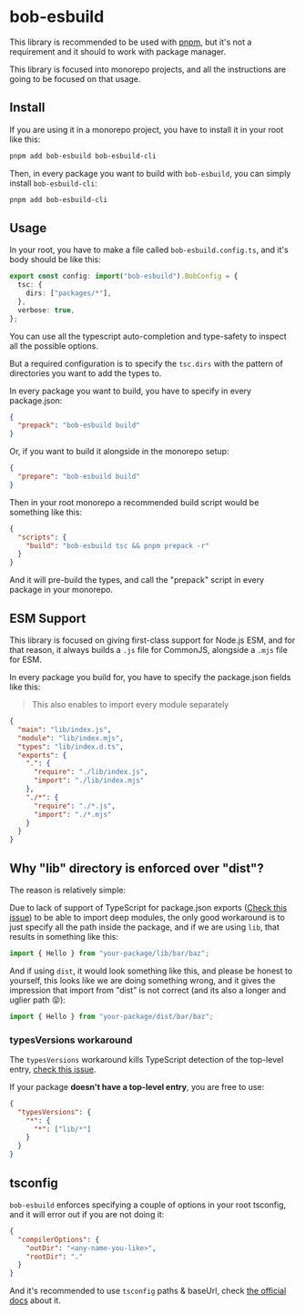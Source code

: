 # bob-esbuild

This library is recommended to be used with [pnpm](https://pnpm.io/), but it's not a requirement and it should to work with package manager.

This library is focused into monorepo projects, and all the instructions are going to be focused on that usage.

## Install

If you are using it in a monorepo project, you have to install it in your root like this:

```sh
pnpm add bob-esbuild bob-esbuild-cli
```

Then, in every package you want to build with `bob-esbuild`, you can simply install `bob-esbuild-cli`:

```sh
pnpm add bob-esbuild-cli
```

## Usage

In your root, you have to make a file called `bob-esbuild.config.ts`, and it's body should be like this:

```ts
export const config: import("bob-esbuild").BobConfig = {
  tsc: {
    dirs: ["packages/*"],
  },
  verbose: true,
};
```

You can use all the typescript auto-completion and type-safety to inspect all the possible options.

But a required configuration is to specify the `tsc.dirs` with the pattern of directories you want to add the types to.

In every package you want to build, you have to specify in every package.json:

```json
{
  "prepack": "bob-esbuild build"
}
```

Or, if you want to build it alongside in the monorepo setup:

```json
{
  "prepare": "bob-esbuild build"
}
```

Then in your root monorepo a recommended build script would be something like this:

```json
{
  "scripts": {
    "build": "bob-esbuild tsc && pnpm prepack -r"
  }
}
```

And it will pre-build the types, and call the "prepack" script in every package in your monorepo.

## ESM Support

This library is focused on giving first-class support for Node.js ESM, and for that reason, it always builds a `.js` file for CommonJS, alongside a `.mjs` file for ESM.

In every package you build for, you have to specify the package.json fields like this:

> This also enables to import every module separately

```json
{
  "main": "lib/index.js",
  "module": "lib/index.mjs",
  "types": "lib/index.d.ts",
  "exports": {
    ".": {
      "require": "./lib/index.js",
      "import": "./lib/index.mjs"
    },
    "./*": {
      "require": "./*.js",
      "import": "./*.mjs"
    }
  }
}
```

## Why "lib" directory is enforced over "dist"?

The reason is relatively simple:

Due to lack of support of TypeScript for package.json exports ([Check this issue](https://github.com/microsoft/TypeScript/issues/33079)) to be able to import deep modules, the only good workaround is to just specify all the path inside the package, and if we are using `lib`, that results in something like this:

```ts
import { Hello } from "your-package/lib/bar/baz";
```

And if using `dist`, it would look something like this, and please be honest to yourself, this looks like we are doing something wrong, and it gives the impression that import from "dist" is not correct (and its also a longer and uglier path 😝):

```ts
import { Hello } from "your-package/dist/bar/baz";
```

### typesVersions workaround

The `typesVersions` workaround kills TypeScript detection of the top-level entry, [check this issue](https://github.com/teppeis/typescript-subpath-exports-workaround/issues/1).

If your package **doesn't have a top-level entry**, you are free to use:

```json
{
  "typesVersions": {
    "*": {
      "*": ["lib/*"]
    }
  }
}
```

## tsconfig

`bob-esbuild` enforces specifying a couple of options in your root tsconfig, and it will error out if you are not doing it:

```json
{
  "compilerOptions": {
    "outDir": "<any-name-you-like>",
    "rootDir": "."
  }
}
```

And it's recommended to use `tsconfig` paths & baseUrl, check [the official docs](https://www.typescriptlang.org/docs/handbook/module-resolution.html#path-mapping) about it.
